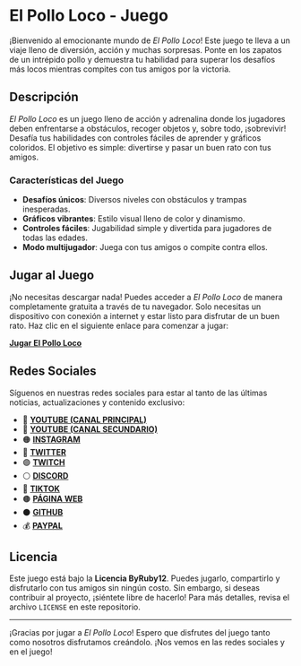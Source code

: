 # El Pollo Loco - Juego

¡Bienvenido al emocionante mundo de *El Pollo Loco*! Este juego te lleva a un viaje lleno de diversión, acción y muchas sorpresas. Ponte en los zapatos de un intrépido pollo y demuestra tu habilidad para superar los desafíos más locos mientras compites con tus amigos por la victoria.

## Descripción

*El Pollo Loco* es un juego lleno de acción y adrenalina donde los jugadores deben enfrentarse a obstáculos, recoger objetos y, sobre todo, ¡sobrevivir! Desafía tus habilidades con controles fáciles de aprender y gráficos coloridos. El objetivo es simple: divertirse y pasar un buen rato con tus amigos.

### Características del Juego

- **Desafíos únicos**: Diversos niveles con obstáculos y trampas inesperadas.
- **Gráficos vibrantes**: Estilo visual lleno de color y dinamismo.
- **Controles fáciles**: Jugabilidad simple y divertida para jugadores de todas las edades.
- **Modo multijugador**: Juega con tus amigos o compite contra ellos.

## Jugar al Juego

¡No necesitas descargar nada! Puedes acceder a *El Pollo Loco* de manera completamente gratuita a través de tu navegador. Solo necesitas un dispositivo con conexión a internet y estar listo para disfrutar de un buen rato. Haz clic en el siguiente enlace para comenzar a jugar:

[**Jugar El Pollo Loco**](https://byruby12.github.io/PolloLoco/)

## Redes Sociales

Síguenos en nuestras redes sociales para estar al tanto de las últimas noticias, actualizaciones y contenido exclusivo:

- 🔴 [**YOUTUBE (CANAL PRINCIPAL)**](https://www.youtube.com/@ByRuby12)
- 🔴 [**YOUTUBE (CANAL SECUNDARIO)**](https://youtube.com/@ByRuby12EXTRA)
- 🟠 [**INSTAGRAM**](https://instagram.com/ByRuby12)
- 🔵 [**TWITTER**](https://twitter.com/byruby12)
- 🟣 [**TWITCH**](https://twitch.com/byruby12_official)
- ⚪ [**DISCORD**](https://discord.gg/9EYPZFbumE)
- 🔴 [**TIKTOK**](http://vm.tiktok.com/byruby12)
- 🟤 [**PÁGINA WEB**](https://comunidad-byruby12.jimdosite.com)
- ⚫ [**GITHUB**](https://github.com/ByRuby12)
- 💰 [**PAYPAL**](https://www.paypal.me/Byruby12)

## Licencia

Este juego está bajo la **Licencia ByRuby12**. Puedes jugarlo, compartirlo y disfrutarlo con tus amigos sin ningún costo. Sin embargo, si deseas contribuir al proyecto, ¡siéntete libre de hacerlo! Para más detalles, revisa el archivo `LICENSE` en este repositorio.

---

¡Gracias por jugar a *El Pollo Loco*! Espero que disfrutes del juego tanto como nosotros disfrutamos creándolo. ¡Nos vemos en las redes sociales y en el juego!
